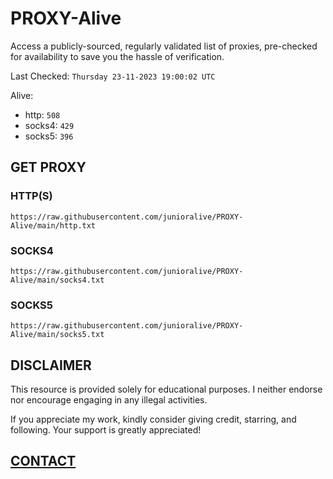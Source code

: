 # PROXY-Alive

Access a publicly-sourced, regularly validated list of proxies, pre-checked for availability to save you the hassle of verification.

Last Checked: `Thursday 23-11-2023 19:00:02 UTC`

Alive:
- http: `508`
- socks4: `429`
- socks5: `396`

## GET PROXY

### HTTP(S)

```https://raw.githubusercontent.com/junioralive/PROXY-Alive/main/http.txt```

### SOCKS4

```https://raw.githubusercontent.com/junioralive/PROXY-Alive/main/socks4.txt```

### SOCKS5

```https://raw.githubusercontent.com/junioralive/PROXY-Alive/main/socks5.txt```

## DISCLAIMER

This resource is provided solely for educational purposes. I neither endorse nor encourage engaging in any illegal activities.

If you appreciate my work, kindly consider giving credit, starring, and following. Your support is greatly appreciated! 

## [CONTACT](https://t.me/TheJuniorAlive)
